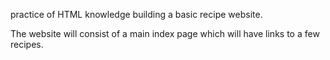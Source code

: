 practice of HTML knowledge building a basic recipe website.

The website will consist of a main index page which will have links to a few recipes.